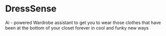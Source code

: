 # DressSense
Ai - powered Wardrobe assistant to get you to wear those clothes that have been at the bottom of your closet forever in cool and funky new ways 
